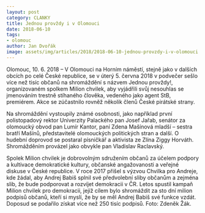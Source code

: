 ```yaml
---
layout: post
category: CLANKY
title: Jednou provždy i v Olomouci
date: 2018-06-10
tags: 
- olomouc
author: Jan Dvořák
image: assets/img/articles/2018/2018-06-10-jednou-provzdy-i-v-olomouci.jpg   #751x422 pixelu
---
```

Olomouc, 10. 6. 2018 – V Olomouci na Horním náměstí, stejně jako v dalších obcích po celé České republice, se v úterý 5. června 2018 v podvečer sešlo více než tisíc občanů na shromáždění s názvem Jednou provždy!, organizovaném spolkem Milion chvilek, aby vyjádřili svůj nesouhlas se jmenováním trestně stíhaného člověka, vedeného jako agent StB, premiérem. Akce se zúčastnilo rovněž několik členů České pirátské strany.

Na shromáždění vystoupily známé osobnosti, jako například první polistopadový rektor Univerzity Palackého pan Josef Jařab, senátor za olomoucký obvod pan Lumír Kantor, paní Zdena Mašínová mladší – sestra bratří Mašínů, představitelé olomouckých politických stran a další. O hudební doprovod se postaral písničkář a aktivista ze Zlína Ziggy Horváth. Shromážděním provázel jako obvykle pan Vladislav Raclavský.

Spolek Milion chvilek je dobrovolným sdružením občanů za účelem podpory a kultivace demokratické kultury, občanské angažovanosti a veřejné diskuse v České republice. V roce 2017 přišel s výzvou Chvilka pro Andreje, kde žádal, aby Andrej Babiš splnil své předvolební sliby občanům a zejména slib, že bude podporovat a rozvíjet demokracii v ČR. Letos spustil kampaň Milion chvilek pro demokracii, jejíž cílem bylo shromáždit za sto dní milion podpisů občanů, kteří si myslí, že by se měl Andrej Babiš své funkce vzdát. Doposud se podařilo získat více než 250 tisíc podpisů. Foto: Zdeněk Žák.